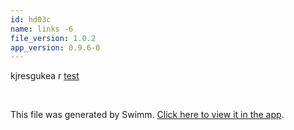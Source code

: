 ```yaml
---
id: hd03c
name: links -6
file_version: 1.0.2
app_version: 0.9.6-0
---
```


kjresgukea r [test](test.lo97l.sw.md)

<br/>

This file was generated by Swimm. [Click here to view it in the app](http://localhost:5000/repos/Z2l0aHViJTNBJTNBYmxvZyUzQSUzQWRvdWVr/docs/hd03c).